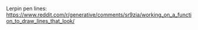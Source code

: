 Lerpin pen lines: https://www.reddit.com/r/generative/comments/sr9zia/working_on_a_function_to_draw_lines_that_look/
